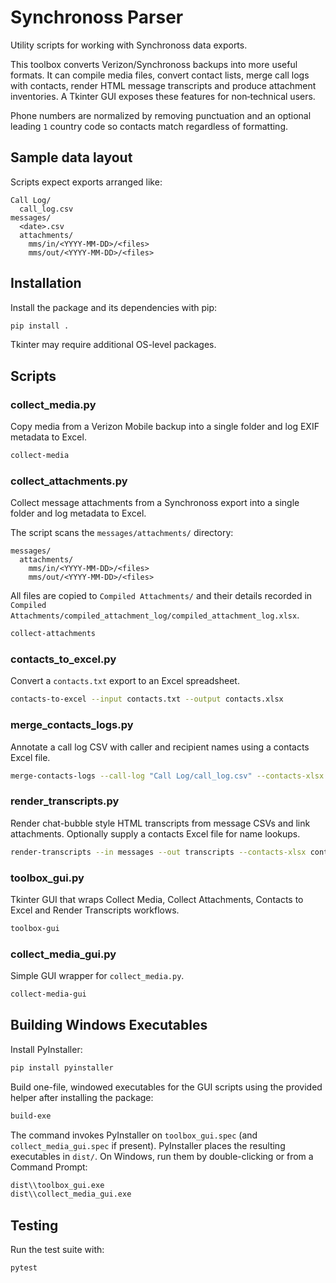 # Synchronoss Parser

Utility scripts for working with Synchronoss data exports.

This toolbox converts Verizon/Synchronoss backups into more useful formats. It can compile media
files, convert contact lists, merge call logs with contacts, render HTML message transcripts and
produce attachment inventories. A Tkinter GUI exposes these features for non‑technical users.

Phone numbers are normalized by removing punctuation and an optional leading `1` country code so
contacts match regardless of formatting.

## Sample data layout

Scripts expect exports arranged like:

```
Call Log/
  call_log.csv
messages/
  <date>.csv
  attachments/
    mms/in/<YYYY-MM-DD>/<files>
    mms/out/<YYYY-MM-DD>/<files>
```

## Installation

Install the package and its dependencies with pip:

```bash
pip install .
```

Tkinter may require additional OS-level packages.

## Scripts

### collect_media.py
Copy media from a Verizon Mobile backup into a single folder and log EXIF metadata to Excel.

```bash
collect-media
```

### collect_attachments.py
Collect message attachments from a Synchronoss export into a single folder and log metadata to
Excel.

The script scans the `messages/attachments/` directory:

```
messages/
  attachments/
    mms/in/<YYYY-MM-DD>/<files>
    mms/out/<YYYY-MM-DD>/<files>
```

All files are copied to `Compiled Attachments/` and their details recorded in
`Compiled Attachments/compiled_attachment_log/compiled_attachment_log.xlsx`.

```bash
collect-attachments
```

### contacts_to_excel.py
Convert a `contacts.txt` export to an Excel spreadsheet.

```bash
contacts-to-excel --input contacts.txt --output contacts.xlsx
```

### merge_contacts_logs.py
Annotate a call log CSV with caller and recipient names using a contacts Excel file.

```bash
merge-contacts-logs --call-log "Call Log/call_log.csv" --contacts-xlsx contacts.xlsx
```

### render_transcripts.py
Render chat-bubble style HTML transcripts from message CSVs and link attachments. Optionally supply
a contacts Excel file for name lookups.

```bash
render-transcripts --in messages --out transcripts --contacts-xlsx contacts.xlsx
```

### toolbox_gui.py
Tkinter GUI that wraps Collect Media, Collect Attachments, Contacts to Excel and Render Transcripts workflows.

```bash
toolbox-gui
```

### collect_media_gui.py
Simple GUI wrapper for `collect_media.py`.

```bash
collect-media-gui
```
 
## Building Windows Executables

Install PyInstaller:

```bash
pip install pyinstaller
```

Build one-file, windowed executables for the GUI scripts using the provided
helper after installing the package:

```bash
build-exe
```

The command invokes PyInstaller on `toolbox_gui.spec` (and
`collect_media_gui.spec` if present). PyInstaller places the resulting
executables in `dist/`. On Windows, run them by double-clicking or from a
Command Prompt:

```bash
dist\\toolbox_gui.exe
dist\\collect_media_gui.exe
```

## Testing

Run the test suite with:

```bash
pytest
```

